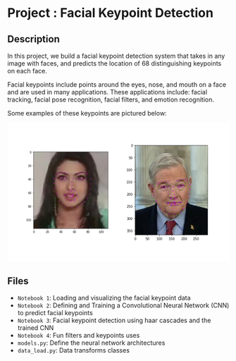 # Project : Facial Keypoint Detection

## Description

In this project, we build a facial keypoint detection system
that takes in any image with faces, and predicts the location
of 68 distinguishing keypoints on each face.

Facial keypoints include points around the eyes, nose, and mouth on a face and are used in many applications. These applications include: facial tracking, facial pose recognition, facial filters, and emotion recognition.

Some examples of these keypoints are pictured below:

![Center Image](images/key_pts_example.png)

## Files

- `Notebook 1`: Loading and visualizing the facial keypoint data
- `Notebook 2`: Defining and Training a Convolutional Neural Network (CNN) to predict facial keypoints
- `Notebook 3`: Facial keypoint detection using haar cascades and the trained CNN
- `Notebook 4`: Fun filters and keypoints uses
- `models.py`: Define the neural network architectures
- `data_load.py`: Data transforms classes
